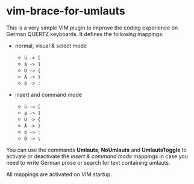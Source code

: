 # vim-brace-for-umlauts

This is a very simple VIM plugin to improve the coding experience on German QUERTZ keyboards. It defines the following mappings:

 - normal, visual & select mode
    - ``` ü -> [ ```
    - ``` ä -> ] ```
    - ``` Ü -> { ```
    - ``` Ä -> } ```
    - ``` ö -> : ```

 - insert and command mode
    - ``` ü -> [ ```
    - ``` ä -> ] ```
    - ``` Ü -> { ```
    - ``` Ä -> } ```
    - ``` ö -> : ```
    - ``` Ö -> \ ```

You can use the commands **Umlauts**, **NoUmlauts** and **UmlautsToggle** to activate or deactivate the *insert & command mode* mappings in case you need to write German prose or search for text containing umlauts.

All mappings are activated on VIM startup.


